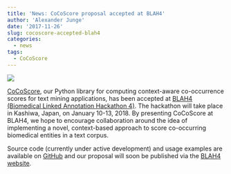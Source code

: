 ```yaml
---
title: 'News: CoCoScore proposal accepted at BLAH4'
author: 'Alexander Junge'
date: '2017-11-26'
slug: cocoscore-accepted-blah4
categories:
  - news
tags:
  - CoCoScore
---
```


![](/posts/2017-11-26/CoCoScore-text-small.png)

[CoCoScore](https://github.com/JungeAlexander/cocoscore), our Python library for computing context-aware co-occurrence scores for text mining applications, has been accepted at [BLAH4 (Biomedical Linked Annotation Hackathon 4)](http://blah4.linkedannotation.org/home). The hackathon will take place in Kashiwa, Japan, on January 10-13, 2018. By presenting CoCoScore at BLAH4, we hope to encourage collaboration around the idea of implementing a novel, context-based approach to score co-occurring biomedical entities in a text corpus. 

Source code (currently under active development) and usage examples are available on [GitHub](https://github.com/JungeAlexander/cocoscore) and our proposal will soon be published via the [BLAH4 website](http://blah4.linkedannotation.org/program). 